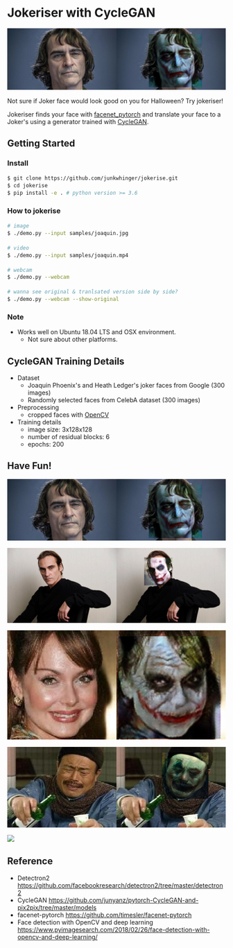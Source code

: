 # Jokeriser with CycleGAN

![](translated_samples/joaquin.jpg)

Not sure if Joker face would look good on you for Halloween? Try jokeriser!

Jokeriser finds your face with <a href="https://github.com/timesler/facenet-pytorch">facenet_pytorch</a> and translate your face to a Joker's using a generator trained with <a href="https://arxiv.org/pdf/1703.10593.pdf">CycleGAN</a>.

## Getting Started

### Install

```bash
$ git clone https://github.com/junkwhinger/jokerise.git
$ cd jokerise
$ pip install -e . # python version >= 3.6
```

### How to jokerise

```bash
# image
$ ./demo.py --input samples/joaquin.jpg

# video
$ ./demo.py --input samples/joaquin.mp4

# webcam
$ ./demo.py --webcam

# wanna see original & tranlsated version side by side?
$ ./demo.py --webcam --show-original
```

### Note

- Works well on Ubuntu 18.04 LTS and OSX environment.
  - Not sure about other platforms.


## CycleGAN Training Details

- Dataset
  - Joaquin Phoenix's and Heath Ledger's joker faces from Google (300 images)
  - Randomly selected faces from CelebA dataset (300 images)
- Preprocessing
  - cropped faces with <a href="https://www.pyimagesearch.com/2018/02/26/face-detection-with-opencv-and-deep-learning/">OpenCV</a>
- Training details
  - image size: 3x128x128
  - number of residual blocks: 6
  - epochs: 200

## Have Fun!

![](translated_samples/joaquin.jpg)

![](translated_samples/joaquin2.jpg)

![](translated_samples/lady.jpg)

![](translated_samples/kim.jpg)

![](translated_samples/joaquin.gif)

## Reference

- Detectron2 https://github.com/facebookresearch/detectron2/tree/master/detectron2
- CycleGAN https://github.com/junyanz/pytorch-CycleGAN-and-pix2pix/tree/master/models
- facenet-pytorch https://github.com/timesler/facenet-pytorch
- Face detection with OpenCV and deep learning https://www.pyimagesearch.com/2018/02/26/face-detection-with-opencv-and-deep-learning/
